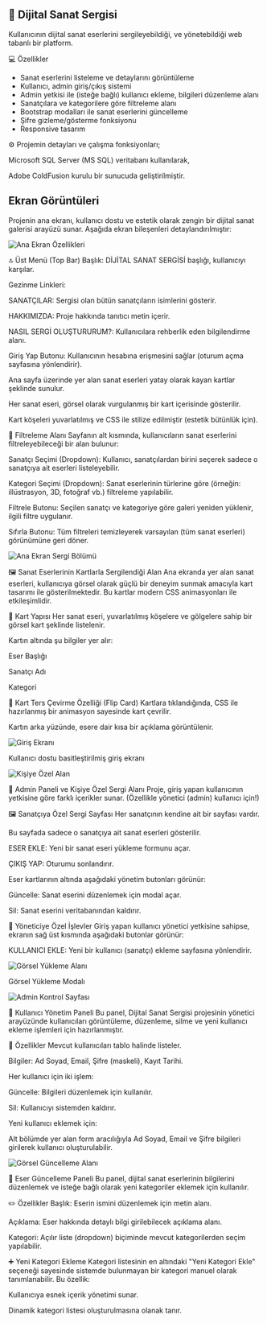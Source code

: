 ## 🎨 Dijital Sanat Sergisi
Kullanıcının dijital sanat eserlerini sergileyebildiği, ve yönetebildiği web tabanlı bir platform.

💻 Özellikler
- Sanat eserlerini listeleme ve detaylarını görüntüleme
- Kullanıcı, admin giriş/çıkış sistemi
- Admin yetkisi ile (isteğe bağlı) kullanıcı ekleme, bilgileri düzenleme alanı
- Sanatçılara ve kategorilere göre filtreleme alanı
- Bootstrap modalları ile sanat eserlerini güncelleme
- Şifre gizleme/gösterme fonksiyonu
- Responsive tasarım

⚙️ Projemin detayları ve çalışma fonksiyonları; 

Microsoft SQL Server (MS SQL) veritabanı kullanılarak, 

Adobe ColdFusion kurulu bir sunucuda geliştirilmiştir. 

## Ekran Görüntüleri
Projenin ana ekranı, kullanıcı dostu ve estetik olarak zengin bir dijital sanat galerisi arayüzü sunar. Aşağıda ekran bileşenleri detaylandırılmıştır:

![Ana Ekran Özellikleri](https://github.com/byzakeskin/Digital-Art-Studio/blob/main/ANA%20EKRAN%20-%201.png)


🔝 Üst Menü (Top Bar)
Başlık: DİJİTAL SANAT SERGİSİ başlığı, kullanıcıyı karşılar.

Gezinme Linkleri:

SANATÇILAR: Sergisi olan bütün sanatçıların isimlerini gösterir.

HAKKIMIZDA: Proje hakkında tanıtıcı metin içerir.

NASIL SERGİ OLUŞTURURUM?: Kullanıcılara rehberlik eden bilgilendirme alanı.

Giriş Yap Butonu: Kullanıcının hesabına erişmesini sağlar (oturum açma sayfasına yönlendirir).

Ana sayfa üzerinde yer alan sanat eserleri yatay olarak kayan kartlar şeklinde sunulur.

Her sanat eseri, görsel olarak vurgulanmış bir kart içerisinde gösterilir.

Kart köşeleri yuvarlatılmış ve CSS ile stilize edilmiştir (estetik bütünlük için).

🎨 Filtreleme Alanı
Sayfanın alt kısmında, kullanıcıların sanat eserlerini filtreleyebileceği bir alan bulunur:

Sanatçı Seçimi (Dropdown):
Kullanıcı, sanatçılardan birini seçerek sadece o sanatçıya ait eserleri listeleyebilir.

Kategori Seçimi (Dropdown):
Sanat eserlerinin türlerine göre (örneğin: illüstrasyon, 3D, fotoğraf vb.) filtreleme yapılabilir.

Filtrele Butonu:
Seçilen sanatçı ve kategoriye göre galeri yeniden yüklenir, ilgili filtre uygulanır.

Sıfırla Butonu:
Tüm filtreleri temizleyerek varsayılan (tüm sanat eserleri) görünümüne geri döner.

![Ana Ekran Sergi Bölümü](https://github.com/byzakeskin/Digital-Art-Studio/blob/main/ANA%20EKRAN%20-%202.png)

🖼️ Sanat Eserlerinin Kartlarla Sergilendiği Alan
Ana ekranda yer alan sanat eserleri, kullanıcıya görsel olarak güçlü bir deneyim sunmak amacıyla kart tasarımı ile gösterilmektedir. Bu kartlar modern CSS animasyonları ile etkileşimlidir.

🎴 Kart Yapısı
Her sanat eseri, yuvarlatılmış köşelere ve gölgelere sahip bir görsel kart şeklinde listelenir.

Kartın altında şu bilgiler yer alır:

Eser Başlığı

Sanatçı Adı

Kategori

🔄 Kart Ters Çevirme Özelliği (Flip Card)
Kartlara tıklandığında, CSS ile hazırlanmış bir animasyon sayesinde kart çevrilir.

Kartın arka yüzünde, esere dair kısa bir açıklama görüntülenir.

![Giriş Ekranı](https://github.com/byzakeskin/Digital-Art-Studio/blob/main/G%C4%B0R%C4%B0%C5%9E%20EKRANI.png)

Kullanıcı dostu basitleştirilmiş giriş ekranı

![Kişiye Özel Alan](https://github.com/byzakeskin/Digital-Art-Studio/blob/main/%C3%96ZEL%20SERG%C4%B0%20PANOSU.png)

👤 Admin Paneli ve Kişiye Özel Sergi Alanı
Proje, giriş yapan kullanıcının yetkisine göre farklı içerikler sunar. (Özellikle yönetici (admin) kullanıcı için!)

🖼️ Sanatçıya Özel Sergi Sayfası
Her sanatçının kendine ait bir sayfası vardır.

Bu sayfada sadece o sanatçıya ait sanat eserleri gösterilir.

ESER EKLE: Yeni bir sanat eseri yükleme formunu açar.

ÇIKIŞ YAP: Oturumu sonlandırır.

Eser kartlarının altında aşağıdaki yönetim butonları görünür:

Güncelle: Sanat eserini düzenlemek için modal açar.

Sil: Sanat eserini veritabanından kaldırır.

🔐 Yöneticiye Özel İşlevler
Giriş yapan kullanıcı yönetici yetkisine sahipse, ekranın sağ üst kısmında aşağıdaki butonlar görünür:

KULLANICI EKLE: Yeni bir kullanıcı (sanatçı) ekleme sayfasına yönlendirir.

![Görsel Yükleme Alanı](https://github.com/byzakeskin/Digital-Art-Studio/blob/main/G%C3%96RSEL%20Y%C3%9CKLEME%20ALANI.png)

Görsel Yükleme Modalı

![Admin Kontrol Sayfası](https://github.com/byzakeskin/Digital-Art-Studio/blob/main/ADM%C4%B0N%20KONTROL%20PANEL%C4%B0.png)

👤 Kullanıcı Yönetim Paneli
Bu panel, Dijital Sanat Sergisi projesinin yönetici arayüzünde kullanıcıları görüntüleme, düzenleme, silme ve yeni kullanıcı ekleme işlemleri için hazırlanmıştır.

🔧 Özellikler
Mevcut kullanıcıları tablo halinde listeler.

Bilgiler: Ad Soyad, Email, Şifre (maskeli), Kayıt Tarihi.

Her kullanıcı için iki işlem:

Güncelle: Bilgileri düzenlemek için kullanılır.

Sil: Kullanıcıyı sistemden kaldırır.

Yeni kullanıcı eklemek için:

Alt bölümde yer alan form aracılığıyla Ad Soyad, Email ve Şifre bilgileri girilerek kullanıcı oluşturulabilir.

![Görsel Güncelleme Alanı](https://github.com/byzakeskin/Digital-Art-Studio/blob/main/ESER%20G%C3%9CNCELLEME%20ALANI.png)

🎨 Eser Güncelleme Paneli
Bu panel, dijital sanat eserlerinin bilgilerini düzenlemek ve isteğe bağlı olarak yeni kategoriler eklemek için kullanılır.

✏️ Özellikler
Başlık: Eserin ismini düzenlemek için metin alanı.

Açıklama: Eser hakkında detaylı bilgi girilebilecek açıklama alanı.

Kategori: Açılır liste (dropdown) biçiminde mevcut kategorilerden seçim yapılabilir.

➕ Yeni Kategori Ekleme
Kategori listesinin en altındaki "Yeni Kategori Ekle" seçeneği sayesinde sistemde bulunmayan bir kategori manuel olarak tanımlanabilir. Bu özellik:

Kullanıcıya esnek içerik yönetimi sunar.

Dinamik kategori listesi oluşturulmasına olanak tanır.
